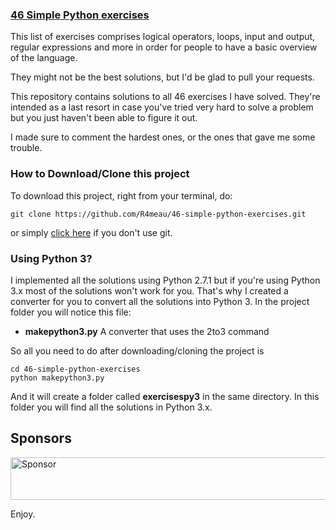 ### [46 Simple Python exercises](http://www.ling.gu.se/~lager/python_exercises.html)

This list of exercises comprises logical operators, loops, input and output, regular expressions and more in order for people to have a basic overview of the language.

They might not be the best solutions, but I'd be glad to pull your requests.

This repository contains solutions to all 46 exercises I have solved. They're intended as a last resort in case you've tried very hard to solve a problem but you just haven't been able to figure it out.

I made sure to comment the hardest ones, or the ones that gave me some trouble.


### How to Download/Clone this project

To download this project, right from your terminal, do:

```
git clone https://github.com/R4meau/46-simple-python-exercises.git
```

or simply [click here](https://github.com/R4meau/46-simple-python-exercises/archive/master.zip) if you don't use git.

### Using Python 3?

I implemented all the solutions using Python 2.7.1 but if you're using Python 3.x most of the solutions won't work for you.
That's why I created a converter for you to convert all the solutions into Python 3. 
In the project folder you will notice this file:

- **makepython3.py** A converter that uses the 2to3 command

So all you need to do after downloading/cloning the project is

```
cd 46-simple-python-exercises
python makepython3.py
```

And it will create a folder called **exercisespy3** in the same directory. In this folder you will find all the solutions in Python 3.x.

## Sponsors

<a href="https://app.codesponsor.io/link/Fo4iMpT8bBWXwb54Lj7DPwqL/R4meau/46-simple-python-exercises" rel="nofollow"><img src="https://app.codesponsor.io/embed/Fo4iMpT8bBWXwb54Lj7DPwqL/R4meau/46-simple-python-exercises.svg" style="width: 888px; height: 68px;" alt="Sponsor" /></a>

Enjoy.

